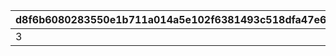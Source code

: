 |d8f6b6080283550e1b711a014a5e102f6381493c518dfa47e67721c7a78f3a89|66821ca4cc0a94f4355f7966521cf1301ba766d13e50db58f307f3229b061922|b9f687e4274527c0f50aedfaf02e8c9f0253345179ff91ec2093c2bb80f5a3a1|b577ac82d7e5cadb49c584a762852e3549f4864d580512b507dfc64f6a0cfb9e|6820b970d8dfdd6b58e6dbf4e48e933c7d1aa11064c764a439f9093c960f1356|
| --- | --- | --- | --- | --- |
|3|2|0.15|4|1|